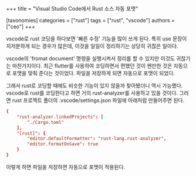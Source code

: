 +++
title = "Visual Studio Code에서 Rust 소스 자동 포맷"

[taxonomies]
categories = ["rust"]
tags = ["rust", "vscode"]
authors = ["ceo"]
+++

vscode로 rust 코딩을 하다보면 '빠른 수정' 기능을 많이 쓰게 된다.
특히 use 문장이 지저분하게 되는 경우가 많은데, 이것을 일일이 정리하기는 상당히 귀찮은 일이다.

vscode의 'fromat document' 명령을 실행시켜서 정리를 할 수 있지만 이것도 귀찮기는 마찬가지이다.
최근 flutter를 사용하여 코딩하면서 편했던 것이 왠만한 것은 자동으로 포맷을 맞춰 준다는 것이었다.
파일을 저장하게 되면 자동으로 포맷이 되었다.
<!-- more -->

그래서 rust로 코딩할 때에도 비슷한 기능이 있지 않을까 찾아봤더니 역시 가능했다.
vscode로 rust를 코딩한다고 하면 거의 rust-analyzer를 사용하고 있을 것이다.
그러면 rust 프로젝트 폴더의 .vscode/settings.json 파일에 아래처럼 만들어주면 된다.

```toml
{
    "rust-analyzer.linkedProjects": [
        "./Cargo.toml"
    ],
    "[rust]": {
        "editor.defaultFormatter": "rust-lang.rust-analyzer",
        "editor.formatOnSave": true
    }
}
```

이렇게 하면 파일을 저장하면 자동으로 포맷이 적용된다.
